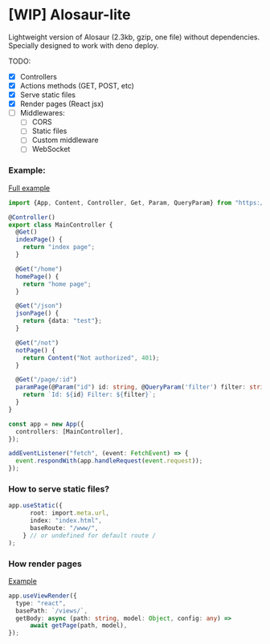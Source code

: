 # [WIP] Alosaur-lite

Lightweight version of Alosaur (2.3kb, gzip, one file) without dependencies. Specially designed to work with deno deploy.

TODO:

- [x] Controllers
- [x] Actions methods (GET, POST, etc)
- [x] Serve static files
- [x] Render pages (React jsx)
- [ ] Middlewares:
  - [ ] CORS
  - [ ] Static files
  - [ ] Custom middleware
  - [ ] WebSocket
  
### Example:

[Full example](https://github.com/alosaur/alosaur-lite/tree/master/examples/basic)

```ts
import {App, Content, Controller, Get, Param, QueryParam} from "https://raw.githubusercontent.com/alosaur/alosaur-lite/master/dist/mod.js";

@Controller()
export class MainController {
  @Get()
  indexPage() {
    return "index page";
  }

  @Get("/home")
  homePage() {
    return "home page";
  }

  @Get("/json")
  jsonPage() {
    return {data: "test"};
  }

  @Get("/not")
  notPage() {
    return Content("Not authorized", 401);
  }

  @Get("/page/:id")
  paramPage(@Param("id") id: string, @QueryParam('filter') filter: string) {
    return `Id: ${id} Filter: ${filter}`;
  }
}

const app = new App({
  controllers: [MainController],
});

addEventListener("fetch", (event: FetchEvent) => {
  event.respondWith(app.handleRequest(event.request));
});


```

### How to serve static files? 

```ts
app.useStatic({
      root: import.meta.url,
      index: "index.html",
      baseRoute: "/www/",
    } // or undefined for default route /
);
```

### How render pages

[Example](https://github.com/alosaur/alosaur-lite/tree/master/examples/react)

```ts
app.useViewRender({
  type: "react",
  basePath: `/views/`,
  getBody: async (path: string, model: Object, config: any) =>
      await getPage(path, model),
});
```
